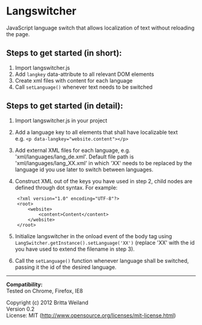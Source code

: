 Langswitcher
================

JavaScript language switch that allows localization of text without reloading the page.
      
Steps to get started (in short):
--------------------------------

1. Import langswitcher.js
2. Add `langkey` data-attribute to all relevant DOM elements
3. Create xml files with content for each language
4. Call `setLanguage()` whenever text needs to be switched 
  
Steps to get started (in detail):
---------------------------------

1. Import langswitcher.js in your project

2. Add a language key to all elements that shall have localizable text  
e.g. `<p data-langkey="website.content"></p>` 

3. Add external XML files for each language, e.g. 'xml/languages/lang\_de.xml'. Default file path is 'xml/languages/lang\_XX.xml' in which 'XX' needs to be replaced by the language id you use later to switch between languages.

4. Construct XML out of the keys you have used in step 2, child nodes are defined through dot syntax. For example:
```
	<?xml version="1.0" encoding="UTF-8"?>
	<root>  
		<website>
			<content>Content</content>
		</website>
	</root>
```
5. Initialize langswitcher in the onload event of the body tag using
`LangSwitcher.getInstance().setLanguage('XX')`
(replace 'XX' with the id you have used to extend the filename in step 3).

6. Call the `setLanguage()` function whenever language shall be switched, passing it the id of the desired language. 
  
  
* * *  
  
  
**Compatibility:**  
Tested on Chrome, Firefox, IE8  
    
Copyright (c) 2012 Britta Weiland  
Version 0.2  
License: MIT (http://www.opensource.org/licenses/mit-license.html)